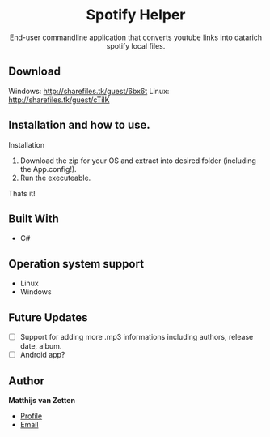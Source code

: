 <h1 align="center">Spotify Helper</h1>

<p align="center">End-user commandline application that converts youtube links into datarich spotify local files.</p>

## Download

Windows: http://sharefiles.tk/guest/6bx6t
Linux: http://sharefiles.tk/guest/cTilK
 

## Installation and how to use.

Installation
1. Download the zip for your OS and extract into desired folder (including the App.config!).
2. Run the executeable.

Thats it!

## Built With

- C#

## Operation system support
- Linux
- Windows

## Future Updates

- [ ] Support for adding more .mp3 informations including authors, release date, album.
- [ ] Android app?

## Author

**Matthijs van Zetten**

- [Profile](https://github.com/wulffZ "Matthijs van Zetten")
- [Email]("mattje74@gmail.com")

